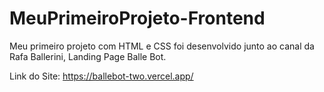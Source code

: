 # MeuPrimeiroProjeto-Frontend
Meu primeiro projeto com HTML e CSS foi desenvolvido junto ao canal da Rafa Ballerini, Landing Page Balle Bot.

Link do Site: https://ballebot-two.vercel.app/
